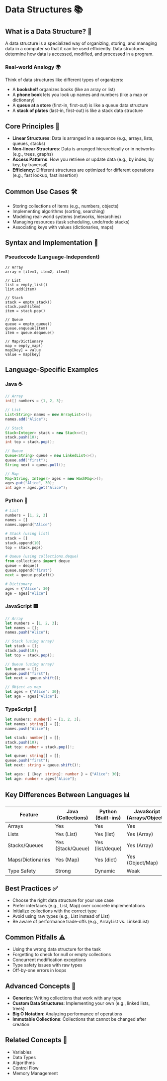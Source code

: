 # Data Structures 📚

## What is a Data Structure? 🤔

A data structure is a specialized way of organizing, storing, and managing data in a computer so that it can be used efficiently. Data structures determine how data is accessed, modified, and processed in a program.

### Real-world Analogy 🌍
Think of data structures like different types of organizers:
- A **bookshelf** organizes books (like an array or list)
- A **phone book** lets you look up names and numbers (like a map or dictionary)
- A **queue at a store** (first-in, first-out) is like a queue data structure
- A **stack of plates** (last-in, first-out) is like a stack data structure

## Core Principles 🧠
- **Linear Structures**: Data is arranged in a sequence (e.g., arrays, lists, queues, stacks)
- **Non-linear Structures**: Data is arranged hierarchically or in networks (e.g., trees, graphs)
- **Access Patterns**: How you retrieve or update data (e.g., by index, by key, by traversal)
- **Efficiency**: Different structures are optimized for different operations (e.g., fast lookup, fast insertion)

## Common Use Cases 🛠️
- Storing collections of items (e.g., numbers, objects)
- Implementing algorithms (sorting, searching)
- Modeling real-world systems (networks, hierarchies)
- Managing resources (task scheduling, undo/redo stacks)
- Associating keys with values (dictionaries, maps)

## Syntax and Implementation 📝

### Pseudocode (Language-Independent)
```pseudocode
// Array
array = [item1, item2, item3]

// List
list = empty_list()
list.add(item)

// Stack
stack = empty_stack()
stack.push(item)
item = stack.pop()

// Queue
queue = empty_queue()
queue.enqueue(item)
item = queue.dequeue()

// Map/Dictionary
map = empty_map()
map[key] = value
value = map[key]
```

## Language-Specific Examples

### Java ☕
```java
// Array
int[] numbers = {1, 2, 3};

// List
List<String> names = new ArrayList<>();
names.add("Alice");

// Stack
Stack<Integer> stack = new Stack<>();
stack.push(10);
int top = stack.pop();

// Queue
Queue<String> queue = new LinkedList<>();
queue.add("first");
String next = queue.poll();

// Map
Map<String, Integer> ages = new HashMap<>();
ages.put("Alice", 30);
int age = ages.get("Alice");
```

### Python 🐍
```python
# List
numbers = [1, 2, 3]
names = []
names.append("Alice")

# Stack (using list)
stack = []
stack.append(10)
top = stack.pop()

# Queue (using collections.deque)
from collections import deque
queue = deque()
queue.append("first")
next = queue.popleft()

# Dictionary
ages = {"Alice": 30}
age = ages["Alice"]
```

### JavaScript 🟨
```javascript
// Array
let numbers = [1, 2, 3];
let names = [];
names.push("Alice");

// Stack (using array)
let stack = [];
stack.push(10);
let top = stack.pop();

// Queue (using array)
let queue = [];
queue.push("first");
let next = queue.shift();

// Object as map
let ages = {"Alice": 30};
let age = ages["Alice"];
```

### TypeScript 🔷
```typescript
let numbers: number[] = [1, 2, 3];
let names: string[] = [];
names.push("Alice");

let stack: number[] = [];
stack.push(10);
let top: number = stack.pop()!;

let queue: string[] = [];
queue.push("first");
let next: string = queue.shift()!;

let ages: { [key: string]: number } = {"Alice": 30};
let age: number = ages["Alice"];
```

## Key Differences Between Languages 📊

| Feature         | Java (Collections)   | Python (Built-ins) | JavaScript (Arrays/Objects) | TypeScript (Arrays/Objects) |
|-----------------|---------------------|--------------------|-----------------------------|-----------------------------|
| Arrays          | Yes                 | Yes                | Yes                         | Yes                         |
| Lists           | Yes (List)          | Yes (list)         | Yes (Array)                 | Yes (Array)                 |
| Stacks/Queues   | Yes (Stack/Queue)   | Yes (list/deque)   | Yes (Array)                 | Yes (Array)                 |
| Maps/Dictionaries| Yes (Map)          | Yes (dict)         | Yes (Object/Map)            | Yes (Object/Map)            |
| Type Safety     | Strong              | Dynamic            | Weak                        | Strong                      |

## Best Practices ✅
- Choose the right data structure for your use case
- Prefer interfaces (e.g., List, Map) over concrete implementations
- Initialize collections with the correct type
- Avoid using raw types (e.g., List instead of List<String>)
- Be aware of performance trade-offs (e.g., ArrayList vs. LinkedList)

## Common Pitfalls ⚠️
- Using the wrong data structure for the task
- Forgetting to check for null or empty collections
- Concurrent modification exceptions
- Type safety issues with raw types
- Off-by-one errors in loops

## Advanced Concepts 🚀
- **Generics**: Writing collections that work with any type
- **Custom Data Structures**: Implementing your own (e.g., linked lists, trees)
- **Big O Notation**: Analyzing performance of operations
- **Immutable Collections**: Collections that cannot be changed after creation

## Related Concepts 🔄
- Variables
- Data Types
- Algorithms
- Control Flow
- Memory Management 